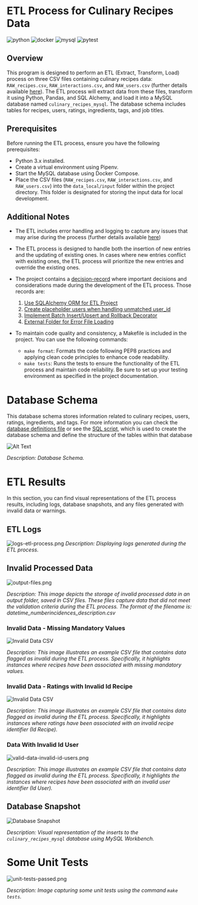 # ETL Process for Culinary Recipes Data

![python](https://img.shields.io/badge/Python-3776AB?style=for-the-badge&logo=python&logoColor=white)
![docker](https://img.shields.io/badge/docker-0073ec?style=for-the-badge&logo=docker&logoColor=white) 
![mysql](https://img.shields.io/badge/MySQL-005C84?style=for-the-badge&logo=mysql&logoColor=white)
![pytest](https://img.shields.io/badge/Pytest-3776AB?style=for-the-badge&logo=python&logoColor=white)

## Overview

This program is designed to perform an ETL (Extract, Transform, Load) process on three CSV files containing culinary recipes data: `RAW_recipes.csv`, `RAW_interactions.csv`, and `RAW_users.csv` (further details available [here](documentation/input-data-definitions.md)). The ETL process will extract data from these files, transform it using Python, Pandas, and SQL Alchemy, and load it into a MySQL database named `culinary_recipes_mysql`. The database schema includes tables for recipes, users, ratings, ingredients, tags, and job titles.

## Prerequisites

Before running the ETL process, ensure you have the following prerequisites:

- Python 3.x installed.
- Create a virtual environment using Pipenv.
- Start the MySQL database using Docker Compose.
- Place the CSV files (`RAW_recipes.csv`, `RAW_interactions.csv`, and `RAW_users.csv`) into the `data_local/input` folder within the project directory. This folder is designated for storing the input data for local development.

## Additional Notes

- The ETL includes error handling and logging to capture any issues that may arise during the process (further details available [here](documentation%2Fhandling-warning-and-errors-data.md))


- The ETL process is designed to handle both the insertion of new entries and the updating of existing ones. In cases where new entries conflict with existing ones, the ETL process will prioritize the new entries and override the existing ones.


- The project contains a [decision-record](documentation%2Fdecision-record.md) where important decisions and considerations made during the development of the ETL process. Those records are:
  1. [Use SQLAlchemy ORM for ETL Project](documentation%2Fdecision_records%2F001-use-sql-alchemy.md)
  2. [Create placeholder users when handling unmatched user_id](documentation%2Fdecision_records%2F002-user_placeholder.md)
  3. [Implement Batch Insert/Upsert and Rollback Decorator](documentation%2Fdecision_records%2F003-batch_upsert_and_rollback_decorator.md)
  4. [External Folder for Error File Loading](documentation%2Fdecision_records%2F004-error-file-loading-folder.md)


- To maintain code quality and consistency, a Makefile is included in the project. You can use the following commands:
  - `make format`: Formats the code following PEP8 practices and applying clean code principles to enhance code readability.
  - `make tests`: Runs the tests to ensure the functionality of the ETL process and maintain code reliability. Be sure to set up your testing environment as specified in the project documentation.


# Database Schema
This database schema stores information related to culinary recipes, users, ratings, ingredients, and tags. For more information you can check the 
[database definitions file](documentation/database-definitions.md) or see the [SQL script](database/init.sql), which is used to create the database schema and define the structure of the tables within that database

![Alt Text](images/database-schema.png)

*Description: Database Schema.*

# ETL Results

In this section, you can find visual representations of the ETL process results, including logs, database snapshots, and any files generated with invalid data or warnings.

## ETL Logs

![logs-etl-process.png](images/logs-etl-process.png)
*Description: Displaying logs generated during the ETL process.*


## Invalid Processed Data

![output-files.png](images/output-files.png)

*Description: This image depicts the storage of invalid processed data in an output folder, saved in CSV files. These files capture data that did not meet the validation criteria during the ETL process.
The format of the filename is: datetime_numberincidences_description.csv*

### Invalid Data - Missing Mandatory Values

![Invalid Data CSV](images/invalid-data-recipe-missing-mandatory-values.png)

*Description: This image illustrates an example CSV file that contains data flagged as invalid during the ETL process. Specifically, it highlights instances where recipes have been associated with missing mandatory values.*


### Invalid Data - Ratings with Invalid Id Recipe

![Invalid Data CSV](images/invalid-data-rating-invalid-id-recipe.png)

*Description: This image illustrates an example CSV file that contains data flagged as invalid during the ETL process. Specifically, it highlights instances where ratings have been associated with an invalid recipe identifier (Id Recipe).*


### Data With Invalid Id User

![valid-data-invalid-id-users.png](images%2Fvalid-data-invalid-id-users.png)

*Description: This image illustrates an example CSV file that contains data flagged as invalid during the ETL process. Specifically, it highlights the instances where recipes have been associated with an invalid user identifier (Id User).*


## Database Snapshot

![Database Snapshot](images/database-counts.png)

*Description: Visual representation of the inserts to the `culinary_recipes_mysql` database using MySQL Workbench.*


# Some Unit Tests

![unit-tests-passed.png](images/unit-tests-passed.png)

*Description: Image capturing some unit tests using the command `make tests`.*


